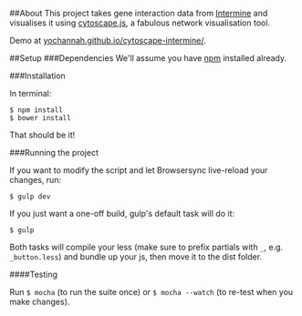 ##About
This project takes gene interaction data from [Intermine](https://github.com/intermine/intermine) and visualises it using [cytoscape.js](http://js.cytoscape.org/), a fabulous network visualisation tool.

Demo at [yochannah.github.io/cytoscape-intermine/](yochannah.github.io/cytoscape-intermine/).

##Setup
###Dependencies
We'll assume you have [npm](https://nodejs.org/download/) installed already.

###Installation

In terminal:

    $ npm install
    $ bower install

That should be it!

###Running the project

If you want to modify the script and let Browsersync live-reload your changes, run:

    $ gulp dev

If you just want a one-off build, gulp's default task will do it:

    $ gulp

Both tasks will compile your less (make sure to prefix partials with `_`, e.g. `_button.less`) and bundle up your js, then move it to the dist folder.

####Testing

  Run `$ mocha` (to run the suite once) or `$ mocha --watch` (to re-test when you make changes).
